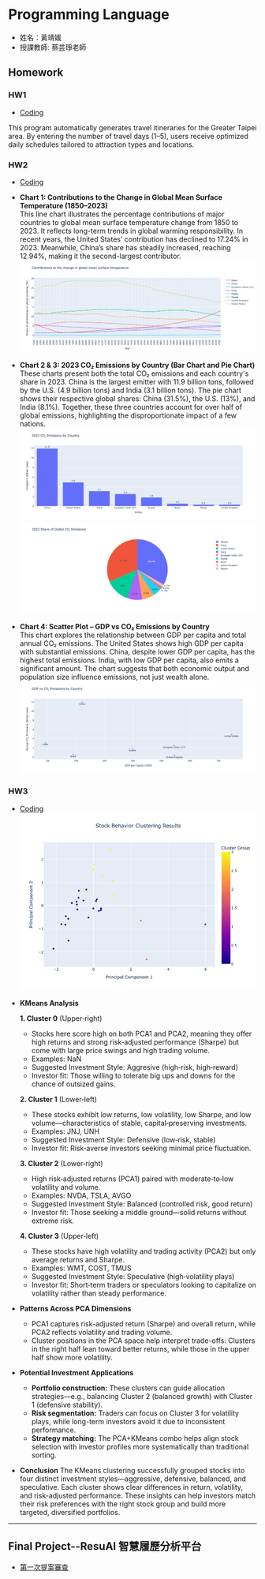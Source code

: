 # Programming Language
* 姓名：黃靖媛
* 授課教師: 蔡芸琤老師


## Homework
### HW1
* [Coding](HW1/HW1.ipynb)

This program automatically generates travel itineraries for the Greater Taipei area. By entering the number of travel days (1–5), users receive optimized daily schedules tailored to attraction types and locations.

### HW2
* [Coding](HW2/HW2.ipynb)
* **Chart 1: Contributions to the Change in Global Mean Surface Temperature (1850–2023)**  
  This line chart illustrates the percentage contributions of major countries to global mean surface temperature change from 1850 to 2023. It reflects long-term trends in global warming responsibility. In recent years, the United States’ contribution has declined to 17.24% in 2023. Meanwhile, China’s share has steadily increased, reaching 12.94%, making it the second-largest contributor.
![圖片名稱](HW2/chart1_LineGraph.png)

* **Chart 2 & 3: 2023 CO₂ Emissions by Country (Bar Chart and Pie Chart)**  
  These charts present both the total CO₂ emissions and each country's share in 2023. China is the largest emitter with 11.9 billion tons, followed by the U.S. (4.9 billion tons) and India (3.1 billion tons). The pie chart shows their respective global shares: China (31.5%), the U.S. (13%), and India (8.1%). Together, these three countries account for over half of global emissions, highlighting the disproportionate impact of a few nations.
![圖片名稱](HW2/chart2_BarChart.png)
![圖片名稱](HW2/chart3_PieChart.png)

* **Chart 4: Scatter Plot – GDP vs CO₂ Emissions by Country**  
  This chart explores the relationship between GDP per capita and total annual CO₂ emissions. The United States shows high GDP per capita with substantial emissions. China, despite lower GDP per capita, has the highest total emissions. India, with low GDP per capita, also emits a significant amount. The chart suggests that both economic output and population size influence emissions, not just wealth alone.
![圖片名稱](HW2/chart4_ScatterPlot.png)

### HW3
* [Coding](HW3/HW3.ipynb)
![圖片名稱](HW3/KMeans_PCA.png)

- **KMeans Analysis**

  **1. Cluster 0** (Upper‑right)  
    - Stocks here score high on both PCA1 and PCA2, meaning they offer high returns and strong risk‑adjusted performance (Sharpe) but come with large price swings and high trading volume.  
    - Examples: NaN
    - Suggested Investment Style: Aggresive (high‑risk, high‑reward)
    - Investor fit: Those willing to tolerate big ups and downs for the chance of outsized gains.

  **2. Cluster 1** (Lower‑left)  
    - These stocks exhibit low returns, low volatility, low Sharpe, and low volume—characteristics of stable, capital‑preserving investments.  
    - Examples: JNJ, UNH
    - Suggested Investment Style: Defensive (low‑risk, stable)
    - Investor fit: Risk‑averse investors seeking minimal price fluctuation.

  **3. Cluster 2** (Lower‑right)  
    - High risk‑adjusted returns (PCA1) paired with moderate‑to‑low volatility and volume.  
    - Examples: NVDA, TSLA, AVGO
    - Suggested Investment Style: Balanced (controlled risk, good return)
    - Investor fit: Those seeking a middle ground—solid returns without extreme risk.

  **4. Cluster 3** (Upper‑left)  
    - These stocks have high volatility and trading activity (PCA2) but only average returns and Sharpe.  
    - Examples: WMT, COST, TMUS
    - Suggested Investment Style: Speculative (high‑volatility plays)
    - Investor fit: Short‑term traders or speculators looking to capitalize on volatility rather than steady performance.

- **Patterns Across PCA Dimensions**
  - PCA1 captures risk-adjusted return (Sharpe) and overall return, while PCA2 reflects volatility and trading volume.
  - Cluster positions in the PCA space help interpret trade-offs: Clusters in the right half lean toward better returns, while those in the upper half show more volatility.

- **Potential Investment Applications**
  - **Portfolio construction:** These clusters can guide allocation strategies—e.g., balancing Cluster 2 (balanced growth) with Cluster 1 (defensive stability).
  - **Risk segmentation:** Traders can focus on Cluster 3 for volatility plays, while long-term investors avoid it due to inconsistent performance.
  - **Strategy matching:** The PCA+KMeans combo helps align stock selection with investor profiles more systematically than traditional sorting.

- **Conclusion**
  The KMeans clustering successfully grouped stocks into four distinct investment styles—aggressive, defensive, balanced, and speculative. Each cluster shows clear differences in return, volatility, and risk-adjusted performance. These insights can help investors match their risk preferences with the right stock group and build more targeted, diversified portfolios.


***


## Final Project--ResuAI 智慧履歷分析平台
* [第一次提案審查](https://youtu.be/wCUb0VOu1YE)


